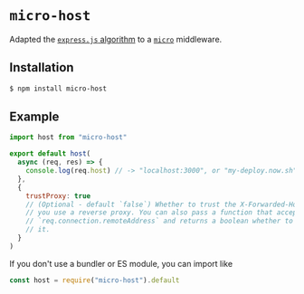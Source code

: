 # `micro-host`

Adapted the
[`express.js` algorithm](https://github.com/expressjs/express/blob/b8e50568af9c73ef1ade434e92c60d389868361d/lib/request.js#L427)
to a [`micro`](https://github.com/zeit/micro) middleware.

## Installation

```sh
$ npm install micro-host
```

## Example

```js
import host from "micro-host"

export default host(
  async (req, res) => {
    console.log(req.host) // -> "localhost:3000", or "my-deploy.now.sh", etc
  },
  {
    trustProxy: true
    // (Optional - default `false`) Whether to trust the X-Forwarded-Host if
    // you use a reverse proxy. You can also pass a function that accepts
    // `req.connection.remoteAddress` and returns a boolean whether to trust
    // it.
  }
)
```

If you don't use a bundler or ES module, you can import like

```js
const host = require("micro-host").default
```
